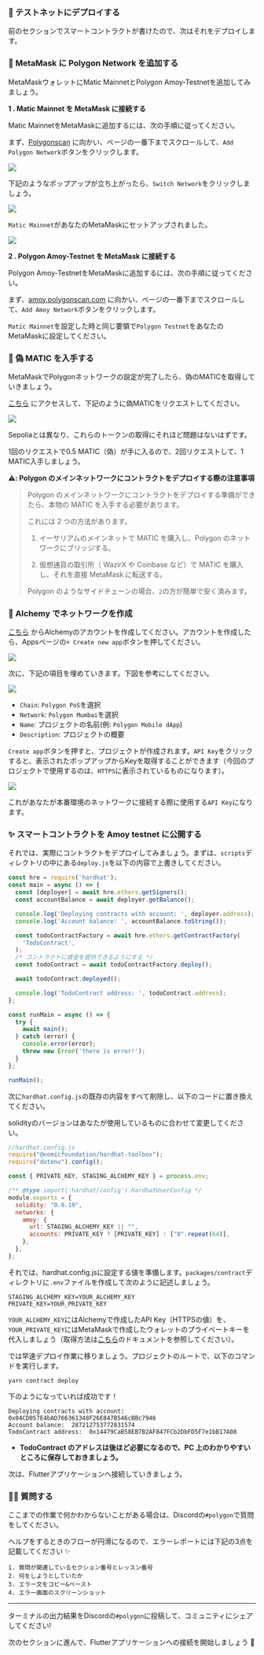 ### 🐣 テストネットにデプロイする

前のセクションでスマートコントラクトが書けたので、次はそれをデプロイします。

### 🦊 MetaMask に Polygon Network を追加する

MetaMaskウォレットにMatic MainnetとPolygon Amoy-Testnetを追加してみましょう。

**1 \. Matic Mainnet を MetaMask に接続する**

Matic MainnetをMetaMaskに追加するには、次の手順に従ってください。

まず、[Polygonscan](https://polygonscan.com/) に向かい、ページの一番下までスクロールして、`Add Polygon Network`ボタンをクリックします。

![](/images/Polygon-Mobile-dApp/section-3/3_1_1.png)

下記のようなポップアップが立ち上がったら、`Switch Network`をクリックしましょう。

![](/images/Polygon-Mobile-dApp/section-3/3_1_2.png)

`Matic Mainnet`があなたのMetaMaskにセットアップされました。

![](/images/Polygon-Mobile-dApp/section-3/3_1_3.png)

**2 \. Polygon Amoy-Testnet を MetaMask に接続する**

Polygon Amoy-TestnetをMetaMaskに追加するには、次の手順に従ってください。

まず、[amoy.polygonscan.com](https://amoy.polygonscan.com/) に向かい、ページの一番下までスクロールして、`Add Amoy Network`ボタンをクリックします。

`Matic Mainnet`を設定した時と同じ要領で`Polygon Testnet`をあなたのMetaMaskに設定してください。

### 🚰 偽 MATIC を入手する

MetaMaskでPolygonネットワークの設定が完了したら、偽のMATICを取得していきましょう。

[こちら](https://faucet.polygon.technology/) にアクセスして、下記のように偽MATICをリクエストしてください。

![](/images/Polygon-Mobile-dApp/section-3/3_1_4.png)

Sepoliaとは異なり、これらのトークンの取得にそれほど問題はないはずです。

1回のリクエストで0.5 MATIC（偽）が手に入るので、2回リクエストして、1 MATIC入手しましょう。

**⚠️: Polygon のメインネットワークにコントラクトをデプロイする際の注意事項**

> Polygon のメインネットワークにコントラクトをデプロイする準備ができたら、本物の MATIC を入手する必要があります。
>
> これには 2 つの方法があります。
>
> 1. イーサリアムのメインネットで MATIC を購入し、Polygon のネットワークにブリッジする。
>
> 2. 仮想通貨の取引所（ WazirX や Coinbase など）で MATIC を購入し、それを直接 MetaMask に転送する。
>
> Polygon のようなサイドチェーンの場合、`2`の方が簡単で安く済みます。

### 💎 Alchemy でネットワークを作成

[こちら](https://www.alchemy.com/) からAlchemyのアカウントを作成してください。アカウントを作成したら、Appsページの`+ Create new app`ボタンを押してください。

![](/public/images/Polygon-Mobile-dApp/section-1/1_3_1.png)

次に、下記の項目を埋めていきます。下図を参考にしてください。

![](/public/images/Polygon-Mobile-dApp/section-1/1_3_2.png)

- `Chain`: `Polygon PoS`を選択
- `Network`: `Polygon Mumbai`を選択
- `Name`: プロジェクトの名前(例: `Polygon Mobile dApp`)
- `Description`: プロジェクトの概要

`Create app`ボタンを押すと、プロジェクトが作成されます。`API Key`をクリックすると、表示されたポップアップからKeyを取得することができます（今回のプロジェクトで使用するのは、`HTTPS`に表示されているものになります）。

![](/public/images/Polygon-Mobile-dApp/section-1/1_3_3.png)

これがあなたが本番環境のネットワークに接続する際に使用する`API Key`になります。

### ✨ スマートコントラクトを Amoy testnet に公開する

それでは、実際にコントラクトをデプロイしてみましょう。まずは、`scripts`ディレクトリの中にある`deploy.js`を以下の内容で上書きしてください。

```js
const hre = require('hardhat');
const main = async () => {
  const [deployer] = await hre.ethers.getSigners();
  const accountBalance = await deployer.getBalance();

  console.log('Deploying contracts with account: ', deployer.address);
  console.log('Account balance: ', accountBalance.toString());

  const todoContractFactory = await hre.ethers.getContractFactory(
    'TodoContract',
  );
  /* コントラクトに資金を提供できるようにする */
  const todoContract = await todoContractFactory.deploy();

  await todoContract.deployed();

  console.log('TodoContract address: ', todoContract.address);
};

const runMain = async () => {
  try {
    await main();
  } catch (error) {
    console.error(error);
    throw new Error('there is error!');
  }
};

runMain();
```

次に`hardhat.config.js`の既存の内容をすべて削除し、以下のコードに置き換えてください。

solidityのバージョンはあなたが使用しているものに合わせて変更してください。

```js
//hardhat.config.js
require("@nomicfoundation/hardhat-toolbox");
require("dotenv").config();

const { PRIVATE_KEY, STAGING_ALCHEMY_KEY } = process.env;

/** @type import('hardhat/config').HardhatUserConfig */
module.exports = {
  solidity: "0.8.19",
  networks: {
    amoy: {
      url: STAGING_ALCHEMY_KEY || "",
      accounts: PRIVATE_KEY ? [PRIVATE_KEY] : ["0".repeat(64)],
    },
  },
};
```

それでは、hardhat.config.jsに設定する値を準備します。`packages/contract`ディレクトリに`.env`ファイルを作成して次のように記述しましょう。

```
STAGING_ALCHEMY_KEY=YOUR_ALCHEMY_KEY
PRIVATE_KEY=YOUR_PRIVATE_KEY
```

`YOUR_ALCHEMY_KEY`にはAlchemyで作成したAPI Key（HTTPSの値）を、`YOUR_PRIVATE_KEY`にはMetaMaskで作成したウォレットのプライベートキーを代入しましょう（取得方法は[こちら](https://support.metamask.io/hc/en-us/articles/360015289632-How-to-export-an-account-s-private-key)のドキュメントを参照してください）。

では早速デプロイ作業に移りましょう。プロジェクトのルートで、以下のコマンドを実行します。

```
yarn contract deploy
```

下のようになっていれば成功です！

```
Deploying contracts with account:  0x04CD057E4bAD766361348F26E847B546cBBc7946
Account balance:  287212753772831574
TodoContract address:  0x14479CaB58EB7B2AF847FCb2DbFD5F7e1bB17A08
```

- **TodoContract のアドレスは後ほど必要になるので、PC 上のわかりやすいところに保存しておきましょう。**

次は、Flutterアプリケーションへ接続していきましょう。

### 🙋‍♂️ 質問する

ここまでの作業で何かわからないことがある場合は、Discordの`#polygon`で質問をしてください。

ヘルプをするときのフローが円滑になるので、エラーレポートには下記の3点を記載してください ✨

```
1. 質問が関連しているセクション番号とレッスン番号
2. 何をしようとしていたか
3. エラー文をコピー&ペースト
4. エラー画面のスクリーンショット
```

---

ターミナルの出力結果をDiscordの`#polygon`に投稿して、コミュニティにシェアしてください!

次のセクションに進んで、Flutterアプリケーションへの接続を開始しましょう 🎉
